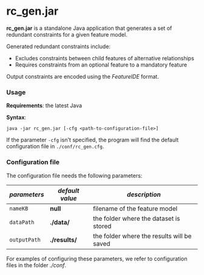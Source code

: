 # rc_gen.jar

**rc_gen.jar** is a standalone Java application that generates a set of redundant constraints for a given feature model.

Generated redundant constraints include:
- Excludes constraints between child features of alternative relationships
- Requires constraints from an optional feature to a mandatory feature 

Output constraints are encoded using the *FeatureIDE* format.

### Usage

**Requirements**: the latest Java

**Syntax**:
```
java -jar rc_gen.jar [-cfg <path-to-configuration-file>]
```

If the parameter `-cfg` isn't specified, the program will find the default configuration file in `./conf/rc_gen.cfg`.

### Configuration file

The configuration file needs the following parameters:

| *parameters* | *default value* | *description*                                                                                                                            |
| ----------- |-----------------|------------------------------------------------------------------------------------------------------------------------------------------|
| ```nameKB``` | **null**        | filename of the feature model                                                                                                            |
| ```dataPath``` | **./data/**     | the folder where the dataset is stored                                                                                                   |
| ```outputPath``` | **./results/**  | the folder where the results will be saved                                                                                               |

For examples of configuring these parameters, we refer to configuration files in the folder *./conf*.
